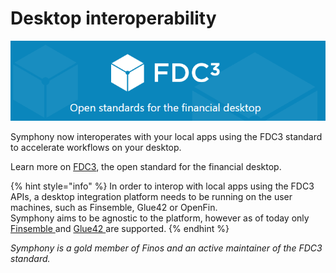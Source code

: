 # Desktop interoperability

![](<../../.gitbook/assets/image (3).png>)

Symphony now interoperates with your local apps using the FDC3 standard to accelerate workflows on your desktop.

Learn more on [FDC3](https://fdc3.finos.org/), the open standard for the financial desktop.

{% hint style="info" %}
In order to interop with local apps using the FDC3 APIs, a desktop integration platform needs to be running on the user machines, such as Finsemble, Glue42 or OpenFin. \
Symphony aims to be agnostic to the platform, however as of today only [Finsemble ](https://cosaic.io/finsemble/)and [Glue42 ](https://glue42.com/enterprise/)are supported.
{% endhint %}

_Symphony is a gold member of Finos and an active maintainer of the FDC3 standard._
